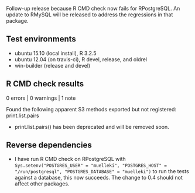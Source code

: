 Follow-up release because R CMD check now fails for RPostgreSQL. An update to RMySQL will be released to address the regressions in that package.

## Test environments
* ubuntu 15.10 (local install), R 3.2.5
* ubuntu 12.04 (on travis-ci), R devel, release, and oldrel
* win-builder (release and devel)


## R CMD check results

0 errors | 0 warnings | 1 note

Found the following apparent S3 methods exported but not registered:
  print.list.pairs

- print.list.pairs() has been deprecated and will be removed soon.


## Reverse dependencies

* I have run R CMD check on RPostgreSQL with `Sys.setenv("POSTGRES_USER" = "muelleki", "POSTGRES_HOST" = "/run/postgresql", "POSTGRES_DATABASE" = "muelleki")` to run the tests against a database, this now succeeds. The change to 0.4 should not affect other packages.
